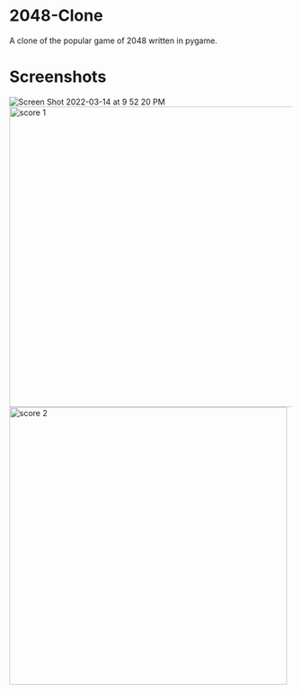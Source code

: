 # 2048-Clone
A clone of the popular game of 2048 written in pygame.

# Screenshots
![Screen Shot 2022-03-14 at 9 52 20 PM](https://user-images.githubusercontent.com/49791407/158290229-70196191-ee26-4696-bf35-5ba90d8ae03d.png)
<img width="535" alt="score 1" src="https://user-images.githubusercontent.com/49791407/158290331-2032802e-6a12-434a-acaf-c061fcf731bd.png">
<img width="494" alt="score 2" src="https://user-images.githubusercontent.com/49791407/158290335-57b8dd46-c729-4be3-8d35-cdccf038efe7.png">
